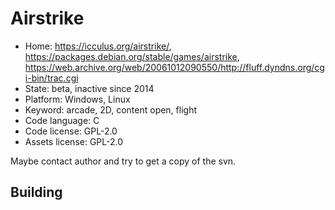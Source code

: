 # Airstrike

- Home: https://icculus.org/airstrike/, https://packages.debian.org/stable/games/airstrike, https://web.archive.org/web/20061012090550/http://fluff.dyndns.org/cgi-bin/trac.cgi
- State: beta, inactive since 2014
- Platform: Windows, Linux
- Keyword: arcade, 2D, content open, flight
- Code language: C
- Code license: GPL-2.0
- Assets license: GPL-2.0

Maybe contact author and try to get a copy of the svn.

## Building
